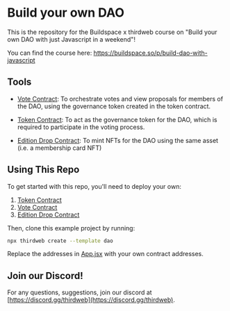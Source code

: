 # Build your own DAO

This is the repository for the Buildspace x thirdweb course on "Build your own DAO with just Javascript in a weekend"!

You can find the course here: https://buildspace.so/p/build-dao-with-javascript

## Tools

- [Vote Contract](https://portal.thirdweb.com/pre-built-contracts/vote): To orchestrate votes and view proposals for members of the DAO, using the governance token created in the token contract.

- [Token Contract](https://portal.thirdweb.com/pre-built-contracts/token): To act as the governance token for the DAO, which is required to participate in the voting process.

- [Edition Drop Contract](https://portal.thirdweb.com/pre-built-contracts/edition-drop): To mint NFTs for the DAO using the same asset (i.e. a membership card NFT)

## Using This Repo

To get started with this repo, you'll need to deploy your own:

1. [Token Contract](https://portal.thirdweb.com/pre-built-contracts/token)
2. [Vote Contract](https://portal.thirdweb.com/pre-built-contracts/vote)
3. [Edition Drop Contract](https://portal.thirdweb.com/pre-built-contracts/edition-drop)

Then, clone this example project by running:

```bash
npx thirdweb create --template dao
```

Replace the addresses in [App.jsx](./src/App.jsx) with your own contract addresses.

## Join our Discord!

For any questions, suggestions, join our discord at [https://discord.gg/thirdweb](https://discord.gg/thirdweb).
